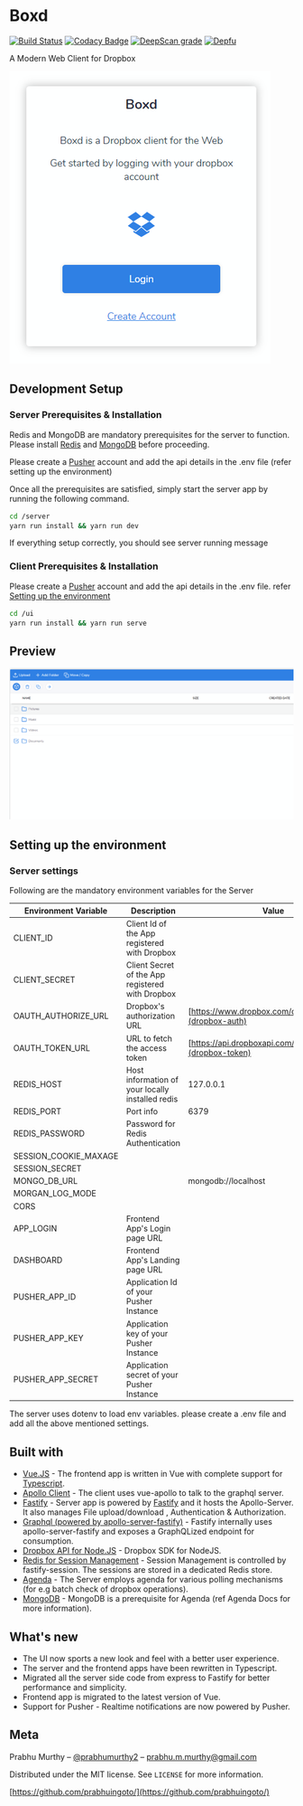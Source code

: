 # Boxd

<!-- [![NPM Version][npm-image]][npm-url]-->
<!-- [![Downloads Stats][npm-downloads]][npm-url] -->
[![Build Status](https://dev.azure.com/prabhummurthy/boxd/_apis/build/status/prabhuignoto.boxd?branchName=master)](https://dev.azure.com/prabhummurthy/boxd/_build/latest?definitionId=2&branchName=master)
[![Codacy Badge](https://app.codacy.com/project/badge/Grade/91bf7101a6124e13a00a82dcc2721b26)](https://www.codacy.com/manual/prabhuignoto/boxd?utm_source=github.com&amp;utm_medium=referral&amp;utm_content=prabhuignoto/boxd&amp;utm_campaign=Badge_Grade)
[![DeepScan grade](https://deepscan.io/api/teams/10074/projects/12749/branches/201583/badge/grade.svg)](https://deepscan.io/dashboard#view=project&tid=10074&pid=12749&bid=201583)
[![Depfu](https://badges.depfu.com/badges/d21407f97842c6a8247d973f016cea62/overview.svg)](https://depfu.com/github/prabhuignoto/boxd?project_id=13611)

A Modern Web Client for Dropbox

<!-- ![app-login](github-app-screenshot.png) -->
![app-home](app-home.png)

## Development Setup

### Server Prerequisites & Installation

Redis and MongoDB are mandatory prerequisites for the server to function. Please install [Redis](redis) and [MongoDB](mongo) before proceeding.

Please create a [Pusher](pusher) account and add the api details in the .env file (refer setting up the environment)

Once all the prerequisites are satisfied, simply start the server app by running the following command.

```sh
cd /server
yarn run install && yarn run dev
```

If everything setup correctly, you should see server running message

### Client Prerequisites & Installation

Please create a [Pusher](pusher) account and add the api details in the .env file. refer [Setting up the environment](#Setting-up-the-environment)

```sh
cd /ui
yarn run install && yarn run serve
```

## Preview

![app-home](boxy-mockup.png)

## Setting up the environment

### Server settings

Following are the mandatory environment variables for the Server

| Environment Variable  | Description                                      | Value                                                    |
|-----------------------|--------------------------------------------------|----------------------------------------------------------|
| CLIENT_ID             | Client Id of the App registered with Dropbox     |                                                          |
| CLIENT_SECRET         | Client Secret of the App registered with Dropbox |                                                          |
| OAUTH_AUTHORIZE_URL   | Dropbox's authorization URL                      | [https://www.dropbox.com/oauth2/authorize](dropbox-auth) |
| OAUTH_TOKEN_URL       | URL to fetch the access token                    | [https://api.dropboxapi.com/oauth2/token](dropbox-token) |
| REDIS_HOST            | Host information of your locally installed redis | 127.0.0.1                                                |
| REDIS_PORT            | Port info                                        | 6379                                                     |
| REDIS_PASSWORD        | Password for Redis Authentication                |                                                          |
| SESSION_COOKIE_MAXAGE |                                                  |                                                          |
| SESSION_SECRET        |                                                  |                                                          |
| MONGO_DB_URL          |                                                  | mongodb://localhost                                      |
| MORGAN_LOG_MODE       |                                                  |                                                          |
| CORS                  |                                                  |                                                          |
| APP_LOGIN             | Frontend App's Login page URL                    |                                                          |
| DASHBOARD             | Frontend App's Landing page URL                  |                                                          |
| PUSHER_APP_ID         | Application Id of your Pusher Instance           |                                                          |
| PUSHER_APP_KEY        | Application key of your Pusher Instance          |                                                          |
| PUSHER_APP_SECRET     | Application secret of your Pusher Instance       |                                                          |

The server uses dotenv to load env variables. please create a .env file and add all the above mentioned settings.

## Built with

- [Vue.JS](vue) - The frontend app is written in Vue with complete support for [Typescript](graphql).
- [Apollo Client](apollo) - The client uses vue-apollo to talk to the graphql server.
- [Fastify](fastify) - Server app is powered by [Fastify](fastify) and it hosts the Apollo-Server. It also manages File upload/download , Authentication & Authorization.
- [Graphql (powered by  apollo-server-fastify)](graphql) - Fastify internally uses apollo-server-fastify and exposes a GraphQLized endpoint for consumption.
- [Dropbox API for Node.JS](dropbox) - Dropbox SDK for NodeJS.
- [Redis for Session Management](redis) - Session Management is controlled by fastify-session. The sessions are stored in a dedicated Redis store.
- [Agenda](agenda) - The Server employs agenda for various polling mechanisms (for e.g batch check of dropbox operations).
- [MongoDB](agenda) - MongoDB is a prerequisite for Agenda (ref Agenda Docs for more information).

## What's new

- The UI now sports a new look and feel with a better user experience.
- The server and the frontend apps have been rewritten in Typescript.
- Migrated all the server side code from express to Fastify for better performance and simplicity.
- Frontend app is migrated to the latest version of Vue.
- Support for Pusher - Realtime notifications are now powered by Pusher.

## Meta

Prabhu Murthy – [@prabhumurthy2](https://twitter.com/prabhumurthy2) – prabhu.m.murthy@gmail.com

Distributed under the MIT license. See `LICENSE` for more information.

[https://github.com/prabhuingoto/](https://github.com/prabhuingoto/)

<!-- Markdown link & img dfn's -->

[vue]: https://vuejs.org
[graphql]: https://graphql.org
[apollo]: https://www.apollographql.com/
[redis]: https://redis.io/
[dropbox]: https://www.dropbox.com/developers/documentation/javascript
[fastify]: https://fastify.io/
[logo]: ./boxy-logo.png
[home]: ./boxy-mockup.png
[mongo]: https://www.mongodb.com/
[pusher]: https://pusher.com
[dropbox-auth]: https://www.dropbox.com/oauth2/authorize
[dropbox-token]: https://api.dropboxapi.com/oauth2/token